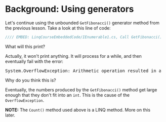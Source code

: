 # Background: Using generators

Let's continue using the unbounded `GetFibonacci()` generator method from the previous lesson. Take a look at this line of code:

```csharp
//// EMBED: LinqCourseEmbeddedCode/IEnumerable1.cs, Call GetFibonacci().Count()
```

What will this print?

Actually, it won't print anything. It will process for a while, and then eventually fail with the error:

<pre>
System.OverflowException: Arithmetic operation resulted in an overflow.
</pre>

Why do you think this is?

Eventually, the numbers produced by the `GetFibonacci()` method get large enough that they don't fit into an `int`. This is the cause of the `OverflowException`.

**NOTE:** The `Count()` method used above is a LINQ method. More on this later.
